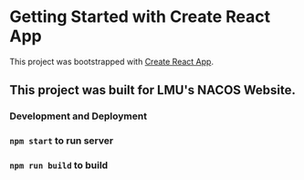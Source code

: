 # Getting Started with Create React App

This project was bootstrapped with [Create React App](https://github.com/facebook/create-react-app).

## This project was built for LMU's NACOS Website.

### Development and Deployment

### `npm start` to run server

### `npm run build` to build

